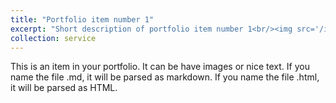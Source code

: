 ```yaml
---
title: "Portfolio item number 1"
excerpt: "Short description of portfolio item number 1<br/><img src='/images/500x300.png'>"
collection: service
---
```


This is an item in your portfolio. It can be have images or nice text. If you name the file .md, it will be parsed as markdown. If you name the file .html, it will be parsed as HTML. 
